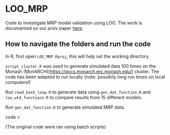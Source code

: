 # LOO_MRP
Code to investigate MRP model validation using LOO. The work is documented on our arxiv paper [here](https://arxiv.org/abs/2209.01773).

## How to navigate the folders and run the code 

In R, first open `LOO_MRP.Rproj`, this will help set the working directory. 

`script_cluster.R` was used to generate simulated data 100 times on the Monash (MonARCH)[https://docs.monarch.erc.monash.edu/] cluster. The code has been adapted to run locally (note: possibily long run times on local computers!) 

Run `read_bash_loop.R` to generate data using `gen_dat_function.R` and `loo_wtd_functions.R` to compare results from 15 different models.





Run `gen_dat_function.R` to generate simulated MRP data. 


code > 



(The original code were ran using batch scripts)
